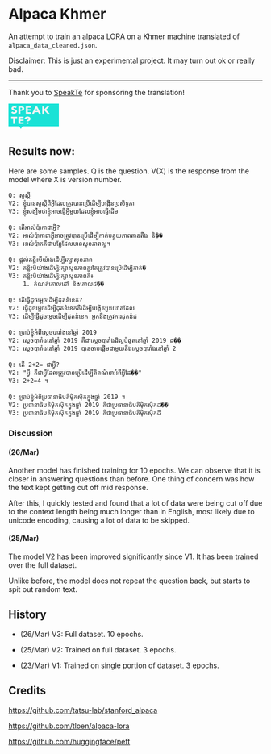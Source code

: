 # Alpaca Khmer

An attempt to train an alpaca LORA on a Khmer machine translated of `alpaca_data_cleaned.json`. 

Disclaimer: This is just an experimental project. It may turn out ok or really bad.

---

Thank you to [SpeakTe](https://www.speakte.com) for sponsoring the translation!

<img src="img/speakte-banner.png" width="100" height="50" alt-text="speakte-banner"/>

## Results now:

Here are some samples. Q is the question. V(X) is the response from the model where X is version number.

```
Q: សួស្តី
V2: ខ្ញុំបានសួស្តីពីអ្វីដែលត្រូវបានប្រើដើម្បីបង្កើនប្រសិទ្ធភា
V3: ខ្ញុំសង្ឃឹមថាខ្ញុំអាចធ្វើអ្វីមួយដែលខ្ញុំអាចធ្វើដើម

Q: តើអាល់ប៉ាកាជាអ្វី?
V2: អាល់ប៉ាកាជាអ្វីអាចត្រូវបានប្រើដើម្បីកាត់បន្ថយភាពតានតឹង និ��
V3: អាល់ប៉ាកគឺជាបន្លែដែលមានសុខភាពល្អ។

Q: ផ្តល់គន្លឹះបីយ៉ាងដើម្បីរក្សាសុខភាព
V2: គន្លឹះបីយ៉ាងដើម្បីរក្សាសុខភាពគួរតែត្រូវបានប្រើដើម្បីកាត់�
V3: គន្លឹះបីយ៉ាងដើម្បីរក្សាសុខភាពគឺ៖
    1. កំណត់គោលដៅ និងគោលដ��

Q: តើធ្វើដូចម្តេចដើម្បីដុតនំខេក?
V2: ធ្វើដូចម្តេចដើម្បីដុតនំខេកគឺដើម្បីបង្កើតប្រយោគដែល
V3: ដើម្បីធ្វើដូចម្តេចដើម្បីដុតនំខេក អ្នកនឹងត្រូវការដុតនំដ

Q: ប្រាប់ខ្ញុំអំពីស្តេចបារាំងនៅឆ្នាំ 2019
V2: ស្តេចបារាំងនៅឆ្នាំ 2019 គឺជាស្តេចបារាំងដ៏ល្អបំផុតនៅឆ្នាំ 2019 ដ��
V3: ស្តេចបារាំងនៅឆ្នាំ 2019 បានចាប់ផ្តើមជាមួយនឹងស្តេចបារាំងនៅឆ្នាំ 2

Q: តើ 2+2= ជាអ្វី?
V2: "អ្វី គឺជាអ្វីដែលត្រូវបានប្រើដើម្បីពិពណ៌នាអំពីអ្វីដែ��"
V3: 2+2=4 ។

Q: ប្រាប់ខ្ញុំអំពីប្រធានាធិបតីម៉ិកស៊ិកក្នុងឆ្នាំ 2019 ។
V2: ប្រធានាធិបតីម៉ិកស៊ិកក្នុងឆ្នាំ 2019 គឺជាប្រធានាធិបតីម៉ិកស៊ិកដ��
V3: ប្រធានាធិបតីម៉ិកស៊ិកក្នុងឆ្នាំ 2019 គឺជាប្រធានាធិបតីម៉ិកស៊ិកដ៏
```


### Discussion

#### (26/Mar)

Another model has finished training for 10 epochs. We can observe that it is closer in answering questions than before. One thing of concern was how the text kept getting cut off mid response.

After this, I quickly tested and found that a lot of data were being cut off due to the context length being much longer than in English, most likely due to unicode encoding, causing a lot of data to be skipped.

#### (25/Mar)

The model V2 has been improved significantly since V1. It has been trained over the full dataset.

Unlike before, the model does not repeat the question back, but starts to spit out random text.

## History

- (26/Mar) V3: Full dataset. 10 epochs.

- (25/Mar) V2: Trained on full dataset. 3 epochs.

- (23/Mar) V1: Trained on single portion of dataset. 3 epochs.

## Credits
https://github.com/tatsu-lab/stanford_alpaca

https://github.com/tloen/alpaca-lora

https://github.com/huggingface/peft